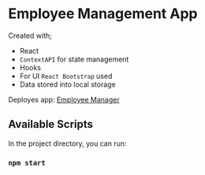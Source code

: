 # Employee Management App

Created with;
 - React
 - `ContextAPI` for state management
 - Hooks
 - For UI `React Bootstrap` used
 - Data stored into local storage

Deployes app: [Employee Manager](https://react101-arslanmurat06.vercel.app/)

## Available Scripts

In the project directory, you can run:

### `npm start`


